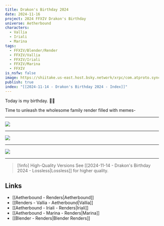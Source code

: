 ```yaml
---
title: Drakon's Birthday 2024
date: 2024-11-16
project: 2024 FFXIV Drakon's Birthday
universe: Aetherbound
characters:
  - Vallia
  - Iriali
  - Marina
tags:
  - FFXIV/Blender/Render
  - FFXIV/Vallia
  - FFXIV/Iriali
  - FFXIV/Marina
  - FFXIV
is_nsfw: false
image: https://shiitake.us-east.host.bsky.network/xrpc/com.atproto.sync.getBlob?did=did%3Aplc%3Avigxa24owwfxyoe5nnweh7i4&cid=bafkreibq64mpmtzxrpc6m2ly353h4glpajais7q2ogrph4s5bf6a4zg5tq
publish: true
index: "[[2024-11-14 - Drakon's Birthday 2024 - Index]]"
---
```

Today is my birthday. 🥳🎂

Time to unleash the wholesome family render filled with memes-

---

![](https://shiitake.us-east.host.bsky.network/xrpc/com.atproto.sync.getBlob?did=did%3Aplc%3Avigxa24owwfxyoe5nnweh7i4&cid=bafkreibq64mpmtzxrpc6m2ly353h4glpajais7q2ogrph4s5bf6a4zg5tq)

---

![](https://shiitake.us-east.host.bsky.network/xrpc/com.atproto.sync.getBlob?did=did%3Aplc%3Avigxa24owwfxyoe5nnweh7i4&cid=bafkreihenhvbg4ymb26oip2ubnqiewcbmq2jltmniqofthjodxxug7uiza)

---

![](https://shiitake.us-east.host.bsky.network/xrpc/com.atproto.sync.getBlob?did=did%3Aplc%3Avigxa24owwfxyoe5nnweh7i4&cid=bafkreiggzo5nwoji5tzmxnjumokrwkbb7zcelqhwqip5lwk7jajvq6pvbe)

---

> [!info] High-Quality Versions
> See [[2024-11-14 - Drakon's Birthday 2024 - Lossless|Lossless]] for higher quality.


## Links
* [[Aetherbound - Renders|Aetherbound]]
* [[Renders - Vallia - Aetherbound|Vallia]]
* [[Aetherbound - Iriali - Renders|Iriali]]
* [[Aetherbound - Marina - Renders|Marina]]
* [[Blender - Renders|Blender Renders]]